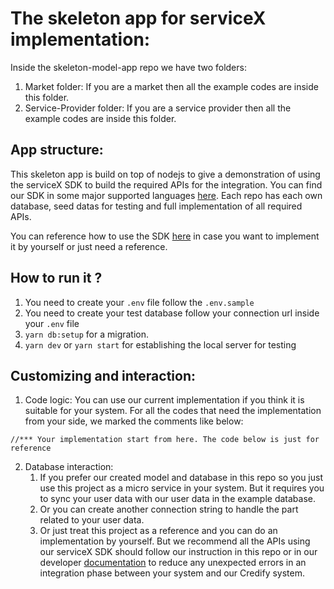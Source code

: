 # The skeleton app for serviceX implementation:

Inside the skeleton-model-app repo we have two folders:

1. Market folder: If you are a market then all the example codes are inside this folder.
2. Service-Provider folder: If you are a service provider then all the example codes are inside this folder.

## App structure:

This skeleton app is build on top of nodejs to give a demonstration of using the serviceX SDK to build the required APIs for the integration.
You can find our SDK in some major supported languages [here](https://github.com/credify-pte-ltd). Each repo has each own database, seed datas for testing and full implementation of all required APIs.

You can reference how to use the SDK [here](https://developers.credify.one/) in case you want to implement it by yourself or just need a reference.

## How to run it ?

1. You need to create your `.env` file follow the `.env.sample`
2. You need to create your test database follow your connection url inside your `.env` file
3. `yarn db:setup` for a migration.
4. `yarn dev` or `yarn start` for establishing the local server for testing

## Customizing and interaction:

1. Code logic:
   You can use our current implementation if you think it is suitable for your system. For all the codes that need the implementation from your side, we marked the comments like below:

`//*** Your implementation start from here. The code below is just for reference`

2. Database interaction:
   1. If you prefer our created model and database in this repo so you just use this project as a micro service in your system. But it requires you to sync your user data with our user data in the example database.
   2. Or you can create another connection string to handle the part related to your user data.
   3. Or just treat this project as a reference and you can do an implementation by yourself. But we recommend all the APIs using our serviceX SDK should follow our instruction in this repo or in our developer [documentation](https://developers.credify.one/) to reduce any unexpected errors in an integration phase between your system and our Credify system.

